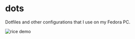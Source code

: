 # dots

Dotfiles and other configurations that I use on my Fedora PC.

![rice demo](https://i.imgur.com/dhV2vaD.png)